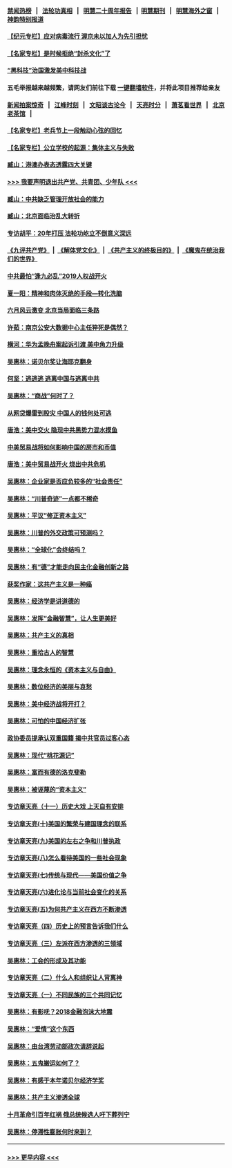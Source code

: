 #### [禁闻热榜](热点新闻.md?=0)  &nbsp;&nbsp;|&nbsp;&nbsp; [法轮功真相](https://github.com/gfw-breaker/truth/blob/master/README.md?=0) &nbsp;&nbsp;|&nbsp;&nbsp; [明慧二十周年报告](https://github.com/gfw-breaker/mh-reports/blob/master/README.md?=0) &nbsp;&nbsp;|&nbsp;&nbsp;[明慧期刊](https://github.com/gfw-breaker/mh-qikan) &nbsp;&nbsp;|&nbsp;&nbsp; [明慧海外之窗](https://github.com/gfw-breaker/mh-news/blob/master/README.md?=0) &nbsp;&nbsp;|&nbsp;&nbsp; [神韵特别报道](https://github.com/gfw-breaker/mh-news/blob/master/shenyun.md?=0)
#### [【纪元专栏】应对病毒流行 渥京未以加人为先引担忧](../pages/nsc423/n11875714.md?t=03070331) 
#### [【名家专栏】是时候拒绝“封杀文化”了](../pages/nsc423/n11814093.md?t=03070331) 
#### [“黑科技”治国激发美中科技战](../pages/nsc423/n11638056.md?t=03070331) 
#### 五毛举报越来越频繁，请网友们前往下载 [一键翻墙软件](https://github.com/gfw-breaker/ssr-accounts)，并将此项目推荐给亲友
#### [新闻拍案惊奇](https://github.com/gfw-breaker/banned-news/blob/master/pages/link4.md) &nbsp;&nbsp;|&nbsp;&nbsp; [江峰时刻](https://github.com/gfw-breaker/banned-news/blob/master/pages/link4.md) &nbsp;&nbsp;|&nbsp;&nbsp; [文昭谈古论今](https://github.com/gfw-breaker/banned-news/blob/master/pages/link4.md) &nbsp;&nbsp;|&nbsp;&nbsp; [天亮时分](https://github.com/gfw-breaker/banned-news/blob/master/pages/link4.md) &nbsp;&nbsp;|&nbsp;&nbsp; [萧茗看世界](https://github.com/gfw-breaker/banned-news/blob/master/pages/link4.md) &nbsp;&nbsp;|&nbsp;&nbsp; [北京老茶馆](https://github.com/gfw-breaker/banned-news/blob/master/pages/link4.md) &nbsp;&nbsp;|&nbsp;&nbsp; 
#### [【名家专栏】老兵节上一段触动心弦的回忆](../pages/nsc423/n11646016.md?t=03070331) 
#### [【名家专栏】公立学校的起源：集体主义与失败](../pages/nsc423/n11601833.md?t=03070331) 
#### [臧山：港澳办表态透露四大关键](../pages/nsc423/n11421628.md?t=03070331) 
#### [>>> 我要声明退出共产党、共青团、少年队 <<<](https://github.com/begood0513/goodnews/blob/master/quit/letter.md) 
#### [臧山：中共缺乏管理开放社会的能力](../pages/nsc423/n11407457.md?t=03070331) 
#### [臧山：北京面临治乱大转折](../pages/nsc423/n11406895.md?t=03070331) 
#### [专访胡平：20年打压 法轮功屹立不倒意义深远](../pages/nsc423/n11398800.md?t=03070331) 
#### [《九评共产党》](https://github.com/begood0513/9ping.md/blob/master/README.md) &nbsp;|&nbsp; [《解体党文化》](../../../../jtdwh.md/blob/master/README.md)  &nbsp;|&nbsp; [《共产主义的终极目的》](../../../../gczydzjmd.md/blob/master/README.md) &nbsp;|&nbsp; [《魔鬼在统治我们的世界》](../../../../mgztzwmdsj.md/blob/master/README.md) 
#### [中共最怕“逢九必乱”2019人权战开火](../pages/nsc423/n11385248.md?t=03070331) 
#### [夏一阳：精神和肉体灭绝的手段—转化洗脑](../pages/nsc423/n11368250.md?t=03070331) 
#### [六月风云激变 北京当局面临三条路](../pages/nsc423/n11313668.md?t=03070331) 
#### [许茹：南京公安大数据中心主任猝死是偶然？](../pages/nsc423/n11064744.md?t=03070331) 
#### [横河：华为孟晚舟案起诉引渡 美中角力升级](../pages/nsc423/n11027230.md?t=03070331) 
#### [吴惠林：诺贝尔奖让海耶克翻身](../pages/nsc423/n10890049.md?t=03070331) 
#### [何坚：逃逃逃 逃离中国与逃离中共](../pages/nsc423/n10592891.md?t=03070331) 
#### [吴惠林：“商战”何时了？](../pages/nsc423/n10573558.md?t=03070331) 
#### [从网贷爆雷到股灾 中国人的钱何处可逃](../pages/nsc423/n10572800.md?t=03070331) 
#### [唐浩：美中交火 隐现中共黑势力混水摸鱼](../pages/nsc423/n10544040.md?t=03070331) 
#### [中美贸易战将如何影响中国的房市和币值](../pages/nsc423/n10543697.md?t=03070331) 
#### [唐浩：美中贸易战开火 烧出中共危机](../pages/nsc423/n10540126.md?t=03070331) 
#### [吴惠林：企业家是否应负较多的“社会责任”](../pages/nsc423/n10535022.md?t=03070331) 
#### [吴惠林：“川普奇迹”一点都不稀奇](../pages/nsc423/n10512808.md?t=03070331) 
#### [吴惠林：平议“修正资本主义”](../pages/nsc423/n10495724.md?t=03070331) 
#### [吴惠林：川普的外交政策可预测吗？](../pages/nsc423/n10462387.md?t=03070331) 
#### [吴惠林：“全球化”会终结吗？](../pages/nsc423/n10452838.md?t=03070331) 
#### [吴惠林：有“德”才能走向民主化金融创新之路](../pages/nsc423/n10432292.md?t=03070331) 
#### [获奖作家：这共产主义是一种癌](../pages/nsc423/n10431541.md?t=03070331) 
#### [吴惠林：经济学是讲道德的](../pages/nsc423/n10398014.md?t=03070331) 
#### [吴惠林：发挥“金融智慧”，让人生更美好](../pages/nsc423/n10375019.md?t=03070331) 
#### [吴惠林：共产主义的真相](../pages/nsc423/n10351394.md?t=03070331) 
#### [吴惠林：重拾古人的智慧](../pages/nsc423/n10337691.md?t=03070331) 
#### [吴惠林：理念永恒的《资本主义与自由》](../pages/nsc423/n10316274.md?t=03070331) 
#### [吴惠林：数位经济的美丽与哀愁](../pages/nsc423/n10292946.md?t=03070331) 
#### [吴惠林：美中经济战将开打？](../pages/nsc423/n10258825.md?t=03070331) 
#### [吴惠林：可怕的中国经济扩张](../pages/nsc423/n10219147.md?t=03070331) 
#### [政协委员提承认双重国籍 揭中共官员过客心态](../pages/nsc423/n10208809.md?t=03070331) 
#### [吴惠林：现代“桃花源记”](../pages/nsc423/n10185234.md?t=03070331) 
#### [吴惠林：富而有德的洛克斐勒](../pages/nsc423/n10142264.md?t=03070331) 
#### [吴惠林：被诬蔑的“资本主义”](../pages/nsc423/n10124816.md?t=03070331) 
#### [专访章天亮（十一）历史大戏 上天自有安排](../pages/nsc423/n10094905.md?t=03070331) 
#### [专访章天亮(十)美国的繁荣与建国理念的联系](../pages/nsc423/n10094899.md?t=03070331) 
#### [专访章天亮(九)美国的左右之争和川普执政](../pages/nsc423/n10094889.md?t=03070331) 
#### [专访章天亮(八)怎么看待美国的一些社会现象](../pages/nsc423/n10094857.md?t=03070331) 
#### [专访章天亮(七)传统与现代——美国价值之争](../pages/nsc423/n10093140.md?t=03070331) 
#### [专访章天亮(六)进化论与当前社会变化的关系](../pages/nsc423/n10092036.md?t=03070331) 
#### [专访章天亮(五)为何共产主义在西方不断渗透](../pages/nsc423/n10083620.md?t=03070331) 
#### [专访章天亮（四）历史上的预言告诉我们什么](../pages/nsc423/n10083606.md?t=03070331) 
#### [专访章天亮（三）左派在西方渗透的三领域](../pages/nsc423/n10081115.md?t=03070331) 
#### [吴惠林：工会的形成及其功能](../pages/nsc423/n10080633.md?t=03070331) 
#### [专访章天亮（二）什么人和组织让人背离神](../pages/nsc423/n10076637.md?t=03070331) 
#### [专访章天亮（一）不同民族的三个共同记忆](../pages/nsc423/n10074188.md?t=03070331) 
#### [吴惠林：有影呒？2018金融泡沫大地震](../pages/nsc423/n10040534.md?t=03070331) 
#### [吴惠林：“爱情”这个东西](../pages/nsc423/n10019423.md?t=03070331) 
#### [吴惠林：由台湾劳动部政次请辞说起](../pages/nsc423/n9979679.md?t=03070331) 
#### [吴惠林：五鬼搬运如何了？](../pages/nsc423/n9925338.md?t=03070331) 
#### [吴惠林：有感于本年诺贝尔经济学奖](../pages/nsc423/n9871883.md?t=03070331) 
#### [吴惠林：共产主义渗透全球](../pages/nsc423/n9812748.md?t=03070331) 
#### [十月革命引百年红祸 俄总统候选人吁下葬列宁](../pages/nsc423/n9810182.md?t=03070331) 
#### [吴惠林：停滞性膨胀何时来到？](../pages/nsc423/n9764136.md?t=03070331) 

----
#### [ >>> 更早内容 <<< ](../indexes/nsc423-earlier.md)
